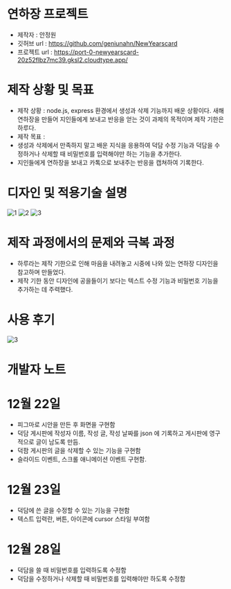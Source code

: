 # 연하장 프로젝트
- 제작자 : 안정원
- 깃허브 url : https://github.com/geniunahn/NewYearscard
- 프로젝트 url : https://port-0-newyearscard-20z52flbz7mc39.gksl2.cloudtype.app/

# 제작 상황 및 목표
- 제작 상황 : node.js, express 환경에서 생성과 삭제 기능까지 배운 상황이다. 새해 연하장을 만들어 지인들에게 보내고 반응을 얻는 것이 과제의 목적이며 제작 기한은 하루다.
- 제작 목표 :
- 생성과 삭제에서 만족하지 말고 배운 지식을 응용하여 덕담 수정 기능과 덕담을 수정하거나 삭제할 때 비밀번호를 입력해야만 하는 기능을 추가한다.
- 지인들에게 연하장을 보내고 카톡으로 보내주는 반응을 캡쳐하여 기록한다.

# 디자인 및 적용기술 설명

![1](https://user-images.githubusercontent.com/106502672/209252433-cbc5260c-9383-4af2-ba6f-8486d7a87e40.jpg)
![2](https://user-images.githubusercontent.com/106502672/210084027-2852a8d4-138b-49c8-8696-6d200b465f37.jpg)
![3](https://user-images.githubusercontent.com/106502672/210083422-ba83834a-ee4d-49c0-9a73-366a52ddd5a0.jpg)

# 제작 과정에서의 문제와 극복 과정
- 하루라는 제작 기한으로 인해 마음을 내려놓고 시중에 나와 있는 연하장 디자인을 참고하며 만들었다.
- 제작 기한 동안 디자인에 공을들이기 보다는 텍스트 수정 기능과 비밀번호 기능을 추가하는 데 주력했다. 

# 사용 후기
![3](https://user-images.githubusercontent.com/106502672/209252447-21c01205-a285-4777-b511-54295c695c0c.jpg)

# 개발자 노트
# 12월 22일
- 피그마로 시안을 만든 후 화면을 구현함
- 덕담 게시판에 작성자 이름, 작성 글, 작성 날짜를 json 에 기록하고 게시판에 영구적으로 글이 남도록 만듬. 
- 덕팜 게시판의 글을 삭제할 수 있는 기능을 구현함
- 슬라이드 이벤트, 스크롤 애니메이션 이벤트 구현함.

# 12월 23일
- 덕담에 쓴 글을 수정할 수 있는 기능을 구현함
- 텍스트 입력란, 버튼, 아이콘에 cursor 스타일 부여함

# 12월 28일
- 덕담을 쓸 때 비밀번호를 입력하도록 수정함
- 덕담을 수정하거나 삭제할 때 비밀번호를 입력해야만 하도록 수정함



